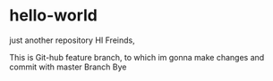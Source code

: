 # hello-world
just another repository
HI Freinds,

This is Git-hub feature branch, to which im gonna make changes and commit with master Branch
Bye
